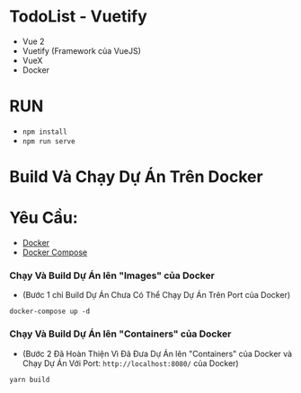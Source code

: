 # TodoList - Vuetify
- Vue 2
- Vuetify (Framework của VueJS)
- VueX
- Docker

# RUN
- `npm install`
- `npm run serve`

# Build Và Chạy Dự Án Trên Docker

# **Yêu Cầu:**

- [Docker](https://www.docker.com/get-started)
- [Docker Compose](https://docs.docker.com/compose/install)

### Chạy Và Build Dự Án lên "Images" của Docker 
- (Bước 1 chỉ Build Dự Án Chưa Có Thể Chạy Dự Án Trên Port của Docker)
```
docker-compose up -d
```

### Chạy Và Build Dự Án lên "Containers" của Docker 
- (Bước 2 Đã Hoàn Thiện Vì Đã Đưa Dự Án lên "Containers" của Docker và Chạy Dự Án Với Port: `http://localhost:8080/` của Docker)
```
yarn build
```
